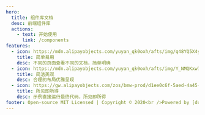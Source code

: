 ```yaml
---
hero:
  title: 组件库文档
  desc: 前端组件库
  actions:
    - text: 开始使用
      link: /components
features:
  - icon: https://mdn.alipayobjects.com/yuyan_qk0oxh/afts/img/q48YQ5X4ytAAAAAAAAAAAAAAFl94AQBr
    title: 简单易用
    desc: 不同的页面查看不同的文档，简单明确
  - icon: https://mdn.alipayobjects.com/yuyan_qk0oxh/afts/img/Y_NMQKxw7OgAAAAAAAAAAAAAFl94AQBr
    title: 简洁美观
    desc: 合理的布局优雅呈现
  - icon: https://gw.alipayobjects.com/zos/bmw-prod/d1ee0c6f-5aed-4a45-a507-339a4bfe076c/k7bjsocq_w144_h144.png
    title: 所见即所得
    desc: 示例直接运行最终代码，所见即所得
footer: Open-source MIT Licensed | Copyright © 2020<br />Powered by [dumi](https://d.umijs.org)
---
```

